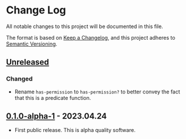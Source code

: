 # Change Log
All notable changes to this project will be documented in this file.

The format is based on [Keep a Changelog](https://keepachangelog.com/en/1.0.0/),
and this project adheres to [Semantic Versioning](https://semver.org/spec/v2.0.0.html).

## [Unreleased]

### Changed

- Rename `has-permission` to `has-permission?` to better convey the fact that this is a predicate function.

## [0.1.0-alpha-1] - 2023.04.24
- First public release. This is alpha quality software.

[Unreleased]: https://github.com/gethop-dev/rbac/compare/v0.1.0-alpha-1
[0.1.0-alpha-1]: https://github.com/gethop-dev/rbac/releases/tag/v0.1.0-alpha-1
